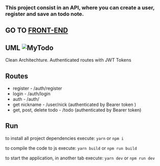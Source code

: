 
### This project consist in an API, where you can create a user, register and save an todo note.


## GO TO [FRONT-END](https://github.com/JohnsCoder/myOauthTodo-frontend)
## UML ![MyTodo](https://github.com/JohnsCoder/myTodo-backend/assets/62973765/8c43a4c8-17e4-4919-8d90-85b296734b3b)
Clean Architechture.
Authenticated routes with JWT Tokens 


## Routes

- register - /auth/register
- login - /auth/login
- auth - /auth/
- get nickname - /user/nick (authenticated by Bearer token )
- get, post, delete todo - /todo (authenticated by Bearer token)



## Run
to install all project dependencies execute:
`yarn` or `npm i`

to compile the code to js execute:
`yarn build` or `npm run build`

to start the application, in another tab execute: 
`yarn dev` or `npm run dev` 
